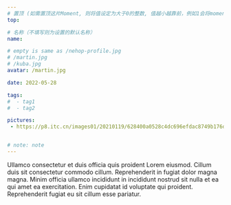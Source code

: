 ```yaml
---
# 置顶 (如需置顶这片Moment, 则将值设定为大于0的整数, 值越小越靠前，例如1会将moment放在最顶端)
top:

# 名称（不填写则为设置的默认名称）
name:

# empty is same as /nehop-profile.jpg
# /martin.jpg
# /kuba.jpg
avatar: /martin.jpg

date: 2022-05-28

tags:
#  - tag1
#  - tag2

pictures:
 - https://p8.itc.cn/images01/20210119/628400a0528c4dc696efdac8749b176d.jpeg


# note: note
---
```

Ullamco consectetur et duis officia quis proident Lorem eiusmod. Cillum duis sit consectetur commodo cillum. Reprehenderit in fugiat dolor magna magna. Minim officia ullamco incididunt in incididunt nostrud sit nulla et ea qui amet ea exercitation. Enim cupidatat id voluptate qui proident. Reprehenderit fugiat eu sit cillum esse pariatur.

